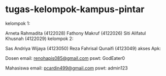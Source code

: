 # tugas-kelompok-kampus-pintar
kelompok 1:

Arneta Rahmadita (4122028)
Fathony Makruf (4122026)
Siti Alifatul Khusnah (4122029)
kelompok 2:

Sas Andriya Wijaya (4123050)
Reza Fahrisal Qunaifi (4123049)
akses Apk:

Dosen email: renohapis085@gmail.com pswt: GodEater0

Mahasiswa email: pcardin499@gmail.com pswt: admin123
